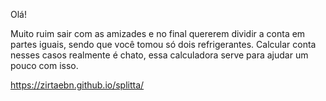 Olá!

Muito ruim sair com as amizades e no final quererem dividir a conta em partes iguais, sendo que você tomou só dois refrigerantes. Calcular conta nesses casos realmente é chato, essa calculadora serve para ajudar um pouco com isso.

https://zirtaebn.github.io/splitta/